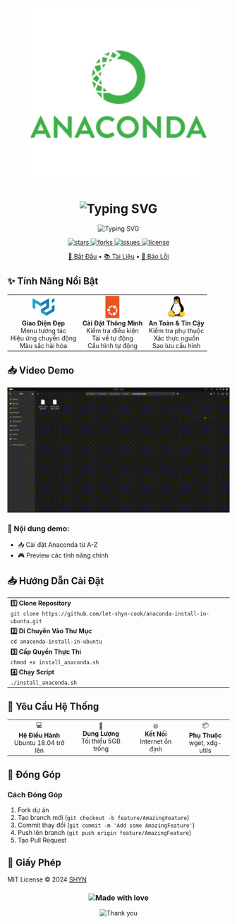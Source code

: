 <div align="center">
  <img src="https://raw.githubusercontent.com/devicons/devicon/master/icons/anaconda/anaconda-original-wordmark.svg" width="400px" alt="logo">

<h1 align="center">
  <img src="https://readme-typing-svg.herokuapp.com?font=Fira+Code&weight=600&size=40&pause=1000&color=2ECC40&center=true&vCenter=true&random=false&width=500&lines=%F0%9F%90%8D+Anaconda+Installer" alt="Typing SVG" />
</h1>

<p align="center">
  <img src="https://readme-typing-svg.herokuapp.com?font=Fira+Code&pause=1000&color=00B4AB&center=true&vCenter=true&random=false&width=800&lines=%F0%9F%9A%80+Script+c%C3%A0i+%C4%91%E1%BA%B7t+Anaconda+t%E1%BB%B1+%C4%91%E1%BB%99ng+v%E1%BB%9Bi+giao+di%E1%BB%87n+%C4%91%E1%BA%B9p+m%E1%BA%AFt" alt="Typing SVG" />
</p>

<div align="center">
  <a href="https://github.com/let-shyn-cook/anaconda-install-in-ubuntu/stargazers">
    <img src="https://img.shields.io/github/stars/let-shyn-cook/anaconda-install-in-ubuntu?style=for-the-badge&color=yellow&labelColor=black" alt="stars">
  </a>
  <a href="https://github.com/let-shyn-cook/anaconda-install-in-ubuntu/network/members">
    <img src="https://img.shields.io/github/forks/let-shyn-cook/anaconda-install-in-ubuntu?style=for-the-badge&color=blue&labelColor=black" alt="forks">
  </a>
  <a href="https://github.com/let-shyn-cook/anaconda-install-in-ubuntu/issues">
    <img src="https://img.shields.io/github/issues/let-shyn-cook/anaconda-install-in-ubuntu?style=for-the-badge&color=red&labelColor=black" alt="issues">
  </a>
  <a href="https://github.com/let-shyn-cook/anaconda-install-in-ubuntu/blob/main/LICENSE">
    <img src="https://img.shields.io/github/license/let-shyn-cook/anaconda-install-in-ubuntu?style=for-the-badge&color=green&labelColor=black" alt="license">
  </a>
</div>

<p align="center">
  <a href="#hướng-dẫn-cài-đặt">🚀 Bắt Đầu</a> •
  <a href="#tính-năng-nổi-bật">📚 Tài Liệu</a> •
  <a href="https://github.com/let-shyn-cook/anaconda-install-in-ubuntu/issues">🐛 Báo Lỗi</a>
</p>
</div>

## ✨ Tính Năng Nổi Bật

<div align="center">
  <table>
    <tr>
      <td align="center">
        <img src="https://raw.githubusercontent.com/devicons/devicon/master/icons/materialui/materialui-original.svg" width="50px"><br>
        <b>Giao Diện Đẹp</b><br>
        Menu tương tác<br>
        Hiệu ứng chuyển động<br>
        Màu sắc hài hòa
      </td>
      <td align="center">
        <img src="https://raw.githubusercontent.com/devicons/devicon/master/icons/ubuntu/ubuntu-plain.svg" width="50px"><br>
        <b>Cài Đặt Thông Minh</b><br>
        Kiểm tra điều kiện<br>
        Tải về tự động<br>
        Cấu hình tự động
      </td>
      <td align="center">
        <img src="https://raw.githubusercontent.com/devicons/devicon/master/icons/linux/linux-original.svg" width="50px"><br>
        <b>An Toàn & Tin Cậy</b><br>
        Kiểm tra phụ thuộc<br>
        Xác thực nguồn<br>
        Sao lưu cấu hình
      </td>
    </tr>
  </table>
</div>

## 📥 Video Demo

<div align="center">
  <a href="https://github.com/let-shyn-cook/anaconda-install-in-ubuntu/blob/main/video/demo-install.mp4">
    <img src="https://github.com/let-shyn-cook/anaconda-install-in-ubuntu/blob/main/image/preview.gif" alt="Demo Video" width="800px"/>
  </a>
</div>

### 🎯 Nội dung demo:
- 📥 Cài đặt Anaconda từ A-Z
- 🎮 Preview các tính năng chính
## 📥 Hướng Dẫn Cài Đặt

<div align="center">
  <table>
    <tr>
      <td>
        <b>1️⃣ Clone Repository</b><br>
        <code>git clone https://github.com/let-shyn-cook/anaconda-install-in-ubuntu.git</code>
      </td>
    </tr>
    <tr>
      <td>
        <b>2️⃣ Di Chuyển Vào Thư Mục</b><br>
        <code>cd anaconda-install-in-ubuntu</code>
      </td>
    </tr>
    <tr>
      <td>
        <b>3️⃣ Cấp Quyền Thực Thi</b><br>
        <code>chmod +x install_anaconda.sh</code>
      </td>
    </tr>
    <tr>
      <td>
        <b>4️⃣ Chạy Script</b><br>
        <code>./install_anaconda.sh</code>
      </td>
    </tr>
  </table>
</div>

## 🎯 Yêu Cầu Hệ Thống

<div align="center">
  <table>
    <tr>
      <td align="center">💻<br><b>Hệ Điều Hành</b><br>Ubuntu 18.04 trở lên</td>
      <td align="center">💾<br><b>Dung Lượng</b><br>Tối thiểu 5GB trống</td>
      <td align="center">🌐<br><b>Kết Nối</b><br>Internet ổn định</td>
      <td align="center">📦<br><b>Phụ Thuộc</b><br>wget, xdg-utils</td>
    </tr>
  </table>
</div>

## 🤝 Đóng Góp

### Cách Đóng Góp
1. Fork dự án
2. Tạo branch mới (`git checkout -b feature/AmazingFeature`)
3. Commit thay đổi (`git commit -m 'Add some AmazingFeature'`)
4. Push lên branch (`git push origin feature/AmazingFeature`)
5. Tạo Pull Request

## 📝 Giấy Phép

MIT License © 2024 [SHYN](https://github.com/let-shyn-cook)

<div align="center">
  <h3>
    <img src="https://readme-typing-svg.herokuapp.com?font=Fira+Code&size=15&pause=1000&color=FF69B4&center=true&vCenter=true&repeat=false&width=435&lines=Made+with+%E2%9D%A4%EF%B8%8F+by+SHYN" alt="Made with love" />
  </h3>

  <p>
    <img src="https://readme-typing-svg.herokuapp.com?font=Fira+Code&size=15&pause=1000&color=36BCF7FF&center=true&vCenter=true&repeat=false&width=435&lines=%F0%9F%91%8B+C%E1%BA%A3m+%C6%A1n+b%E1%BA%A1n+%C4%91%C3%A3+gh%C3%A9+th%C4%83m!" alt="Thank you" />
  </p>

</div>